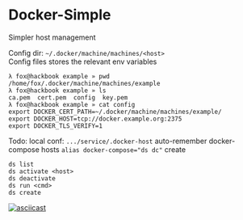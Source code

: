 Docker-Simple
============


Simpler host management  


Config dir: `~/.docker/machine/machines/<host>`  
Config files stores the relevant env variables  

```
λ fox@hackbook example » pwd
/home/fox/.docker/machine/machines/example
λ fox@hackbook example » ls
ca.pem  cert.pem  config  key.pem
λ fox@hackbook example » cat config 
export DOCKER_CERT_PATH=~/.docker/machine/machines/example/
export DOCKER_HOST=tcp://docker.example.org:2375 
export DOCKER_TLS_VERIFY=1
```



Todo: 
local conf: `.../service/.docker-host` 
auto-remember docker-compose hosts 
`alias docker-compose="ds dc"` 
create


```
ds list
ds activate <host>
ds deactivate
ds run <cmd>
ds create
```

[![asciicast](https://asciinema.org/a/dbyyk9ixjrjbmuzxc30it1p2c.png)](https://asciinema.org/a/dbyyk9ixjrjbmuzxc30it1p2c)







